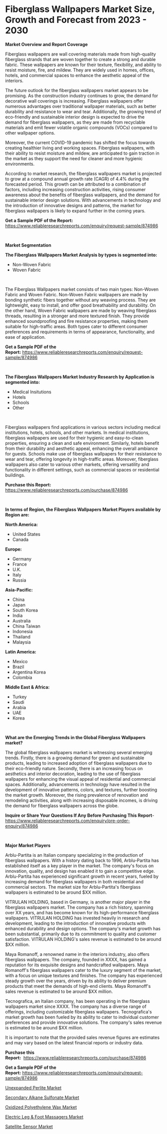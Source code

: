 <p><h1>Fiberglass Wallpapers Market Size, Growth and Forecast from 2023 - 2030</h1></p><p><strong>Market Overview and Report Coverage</strong></p>
<p><p>Fiberglass wallpapers are wall covering materials made from high-quality fiberglass strands that are woven together to create a strong and durable fabric. These wallpapers are known for their texture, flexibility, and ability to resist moisture, fire, and mildew. They are widely used in homes, offices, hotels, and commercial spaces to enhance the aesthetic appeal of the interiors.</p><p>The future outlook for the fiberglass wallpapers market appears to be promising. As the construction industry continues to grow, the demand for decorative wall coverings is increasing. Fiberglass wallpapers offer numerous advantages over traditional wallpaper materials, such as better durability and resistance to wear and tear. Additionally, the growing trend of eco-friendly and sustainable interior design is expected to drive the demand for fiberglass wallpapers, as they are made from recyclable materials and emit fewer volatile organic compounds (VOCs) compared to other wallpaper options.</p><p>Moreover, the current COVID-19 pandemic has shifted the focus towards creating healthier living and working spaces. Fiberglass wallpapers, with their ability to resist moisture and mildew, are anticipated to gain traction in the market as they support the need for cleaner and more hygienic environments.</p><p>According to market research, the fiberglass wallpapers market is projected to grow at a compound annual growth rate (CAGR) of 4.4% during the forecasted period. This growth can be attributed to a combination of factors, including increasing construction activities, rising consumer awareness about the benefits of fiberglass wallpapers, and the demand for sustainable interior design solutions. With advancements in technology and the introduction of innovative designs and patterns, the market for fiberglass wallpapers is likely to expand further in the coming years.</p></p>
<p><strong>Get a Sample PDF of the Report:</strong> <a href="https://www.reliableresearchreports.com/enquiry/request-sample/874986">https://www.reliableresearchreports.com/enquiry/request-sample/874986</a></p>
<p>&nbsp;</p>
<p><strong>Market Segmentation</strong></p>
<p><strong>The Fiberglass Wallpapers Market Analysis by types is segmented into:</strong></p>
<p><ul><li>Non-Woven Fabric</li><li>Woven Fabric</li></ul></p>
<p>&nbsp;</p>
<p><p>The Fiberglass Wallpapers market consists of two main types: Non-Woven Fabric and Woven Fabric. Non-Woven Fabric wallpapers are made by bonding synthetic fibers together without any weaving process. They are lightweight, easy to install, and offer good breathability and durability. On the other hand, Woven Fabric wallpapers are made by weaving fiberglass threads, resulting in a stronger and more textured finish. They provide enhanced soundproofing and fire resistance properties, making them suitable for high-traffic areas. Both types cater to different consumer preferences and requirements in terms of appearance, functionality, and ease of application.</p></p>
<p><strong>Get a Sample PDF of the Report:</strong>&nbsp;<a href="https://www.reliableresearchreports.com/enquiry/request-sample/874986">https://www.reliableresearchreports.com/enquiry/request-sample/874986</a></p>
<p>&nbsp;</p>
<p><strong>The Fiberglass Wallpapers Market Industry Research by Application is segmented into:</strong></p>
<p><ul><li>Medical Insitutions</li><li>Hotels</li><li>Schools</li><li>Other</li></ul></p>
<p>&nbsp;</p>
<p><p>Fiberglass wallpapers find applications in various sectors including medical institutions, hotels, schools, and other markets. In medical institutions, fiberglass wallpapers are used for their hygienic and easy-to-clean properties, ensuring a clean and safe environment. Similarly, hotels benefit from their durability and aesthetic appeal, enhancing the overall ambiance for guests. Schools make use of fiberglass wallpapers for their resistance to wear and tear, offering longevity in high-traffic areas. Moreover, fiberglass wallpapers also cater to various other markets, offering versatility and functionality in different settings, such as commercial spaces or residential buildings.</p></p>
<p><strong>Purchase this Report:</strong>&nbsp; <a href="https://www.reliableresearchreports.com/purchase/874986">https://www.reliableresearchreports.com/purchase/874986</a></p>
<p>&nbsp;</p>
<p><strong>In terms of Region, the Fiberglass Wallpapers Market Players available by Region are:</strong></p>
<p>
    <p> <strong> North America: </strong>
        <ul>
            <li>United States</li>
            <li>Canada</li>
        </ul>
        </p> 
    <p> <strong> Europe: </strong>
        <ul>
            <li>Germany</li>
            <li>France</li>
            <li>U.K.</li>
            <li>Italy</li>
            <li>Russia</li>
        </ul>
        </p> 
    <p> <strong> Asia-Pacific: </strong>
        <ul>
            <li>China</li>
            <li>Japan</li>
            <li>South Korea</li>
            <li>India</li>
            <li>Australia</li>
            <li>China Taiwan</li>
            <li>Indonesia</li>
            <li>Thailand</li>
            <li>Malaysia</li>
        </ul>
        </p> 
    <p> <strong> Latin America: </strong>
        <ul>
            <li>Mexico</li>
            <li>Brazil</li>
            <li>Argentina Korea</li>
            <li>Colombia</li>
        </ul>
        </p> 
    <p> <strong> Middle East & Africa: </strong>
        <ul>
            <li>Turkey</li>
            <li>Saudi</li>
            <li>Arabia</li>
            <li>UAE</li>
            <li>Korea</li>
        </ul>
    </p>
    </p>
<p>&nbsp;</p>
<p><strong>What are the Emerging Trends in the Global Fiberglass Wallpapers market?</strong></p>
<p><p>The global fiberglass wallpapers market is witnessing several emerging trends. Firstly, there is a growing demand for green and sustainable products, leading to increased adoption of fiberglass wallpapers due to their eco-friendly nature. Secondly, there is an increasing focus on aesthetics and interior decoration, leading to the use of fiberglass wallpapers for enhancing the visual appeal of residential and commercial spaces. Additionally, advancements in technology have resulted in the development of innovative patterns, colors, and textures, further boosting the market growth. Moreover, the rising prevalence of renovation and remodeling activities, along with increasing disposable incomes, is driving the demand for fiberglass wallpapers across the globe.</p></p>
<p><strong>Inquire or Share Your Questions If Any Before Purchasing This Report</strong>- <a href="https://www.reliableresearchreports.com/enquiry/pre-order-enquiry/874986">https://www.reliableresearchreports.com/enquiry/pre-order-enquiry/874986</a></p>
<p>&nbsp;</p>
<p><strong>Major Market Players</strong></p>
<p><p>Arblu-Partita is an Italian company specializing in the production of fiberglass wallpapers. With a history dating back to 1996, Arblu-Partita has established itself as a key player in the market. The company's focus on innovation, quality, and design has enabled it to gain a competitive edge. Arblu-Partita has experienced significant growth in recent years, fueled by increasing demand for fiberglass wallpapers in both residential and commercial sectors. The market size for Arblu-Partita's fiberglass wallpapers is estimated to be around $XX million.</p><p>VITRULAN HOLDING, based in Germany, is another major player in the fiberglass wallpapers market. The company has a rich history, spanning over XX years, and has become known for its high-performance fiberglass wallpapers. VITRULAN HOLDING has invested heavily in research and development, leading to the introduction of innovative products with enhanced durability and design options. The company's market growth has been substantial, primarily due to its commitment to quality and customer satisfaction. VITRULAN HOLDING's sales revenue is estimated to be around $XX million.</p><p>Maya Romanoff, a renowned name in the interiors industry, also offers fiberglass wallpapers. The company, founded in XXXX, has gained a reputation for its exquisite designs and handcrafted wallpapers. Maya Romanoff's fiberglass wallpapers cater to the luxury segment of the market, with a focus on unique textures and finishes. The company has experienced steady growth over the years, driven by its ability to deliver premium products that meet the demands of high-end clients. Maya Romanoff's sales revenue is estimated to be around $XX million.</p><p>Tecnografica, an Italian company, has been operating in the fiberglass wallpapers market since XXXX. The company has a diverse range of offerings, including customizable fiberglass wallpapers. Tecnografica's market growth has been fueled by its ability to cater to individual customer preferences and provide innovative solutions. The company's sales revenue is estimated to be around $XX million.</p><p>It is important to note that the provided sales revenue figures are estimates and may vary based on the latest financial reports or industry data.</p></p>
<p><strong>Purchase this Report:</strong>&nbsp;&nbsp;<a href="https://www.reliableresearchreports.com/purchase/874986">https://www.reliableresearchreports.com/purchase/874986</a></p>
<p></p>
<p><strong>Get a Sample PDF of the Report:</strong>&nbsp;<a href="https://www.reliableresearchreports.com/enquiry/request-sample/874986">https://www.reliableresearchreports.com/enquiry/request-sample/874986</a></p>
<p><p><a href="https://www.linkedin.com/pulse/unexpanded-perlite-market-research-report-provides-thorough-r3f0e/">Unexpanded Perlite Market</a></p><p><a href="https://www.linkedin.com/pulse/secondary-alkane-sulfonate-market-research-report-provides-9ym5e/">Secondary Alkane Sulfonate Market</a></p><p><a href="https://www.reportprime.com/oxidized-polyethylene-wax-r342">Oxidized Polyethylene Wax Market</a></p><p><a href="https://medium.com/@devidwarnerrp23/electric-leg-amp-foot-massagers-market-size-growth-forecast-2023-2030-33b1d52f77e7">Electric Leg & Foot Massagers Market</a></p><p><a href="https://www.reportprime.com/satellite-sensor-r7003">Satellite Sensor Market</a></p></p>